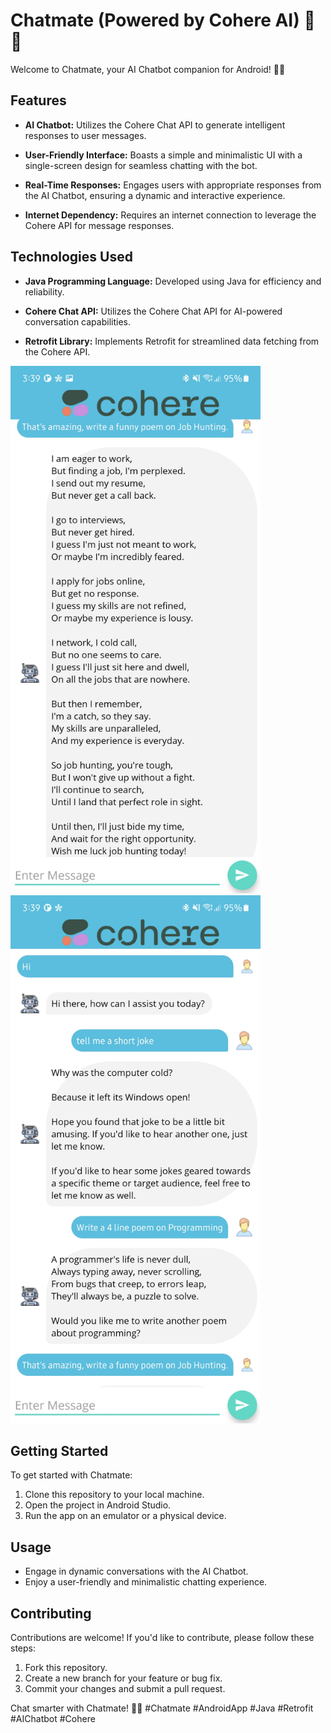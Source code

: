 # Chatmate (Powered by Cohere AI) 💬🤖

Welcome to Chatmate, your AI Chatbot companion for Android! 📱✨

## Features

- **AI Chatbot:** Utilizes the Cohere Chat API to generate intelligent responses to user messages.

- **User-Friendly Interface:** Boasts a simple and minimalistic UI with a single-screen design for seamless chatting with the bot.

- **Real-Time Responses:** Engages users with appropriate responses from the AI Chatbot, ensuring a dynamic and interactive experience.

- **Internet Dependency:** Requires an internet connection to leverage the Cohere API for message responses.

## Technologies Used

- **Java Programming Language:** Developed using Java for efficiency and reliability.

- **Cohere Chat API:** Utilizes the Cohere Chat API for AI-powered conversation capabilities.

- **Retrofit Library:** Implements Retrofit for streamlined data fetching from the Cohere API.

<img src="Screenshots/Chatmate_HomeScreen.jpeg" alt="Home Screen" width="400"/>  
  
<img src="Screenshots/Chatmate_chat.jpeg" alt="Home Screen" width="400"/>  

## Getting Started

To get started with Chatmate:

1. Clone this repository to your local machine.
2. Open the project in Android Studio.
3. Run the app on an emulator or a physical device.

## Usage

- Engage in dynamic conversations with the AI Chatbot.
- Enjoy a user-friendly and minimalistic chatting experience.

## Contributing

Contributions are welcome! If you'd like to contribute, please follow these steps:

1. Fork this repository.
2. Create a new branch for your feature or bug fix.
3. Commit your changes and submit a pull request.


Chat smarter with Chatmate! 💬🚀 #Chatmate #AndroidApp #Java #Retrofit #AIChatbot #Cohere

